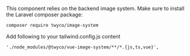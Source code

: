 This component relies on the backend image system.
Make sure to install the Laravel composer package:

```bash
composer require twyco/image-system
```

Add following to your tailwind.config.js content
```
'./node_modules/@twyco/vue-image-system/**/*.{js,ts,vue}',
```